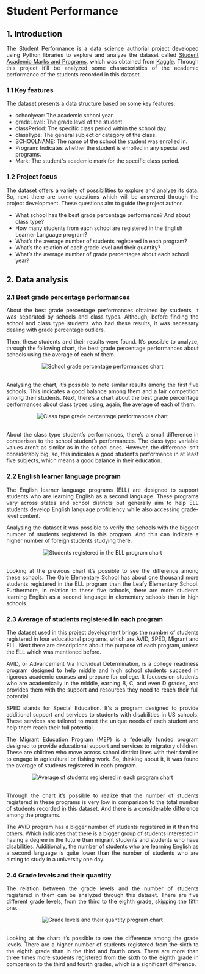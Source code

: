# Student Performance

## 1. Introduction

<p align='justify'>The Student Performance is a data science authorial project developed using Python libraries to explore and analyze the dataset called <a href="https://www.kaggle.com/datasets/marmarplz/student-academic-grades-and-programs">Student Academic Marks and Programs</a>, which was obtained from <a href="https://www.kaggle.com/">Kaggle</a>. Through this project it’ll be analyzed some characteristics of the academic performance of the students recorded in this dataset.</p>

### 1.1 Key features

<p align='justify'>The dataset presents a data structure based on some key features:</p>

<ul>
  <li>schoolyear: The academic school year.</li>
  <li>gradeLevel: The grade level of the student.</li>
  <li>classPeriod: The specific class period within the school day.</li>
  <li>classType: The general subject or category of the class.</li>
  <li>SCHOOLNAME: The name of the school the student was enrolled in.</li>
  <li>Program: Indicates whether the student is enrolled in any specialized programs.</li>
  <li>Mark: The student's academic mark for the specific class period.</li>
</ul>

### 1.2 Project focus

<p align='justify'>The dataset offers a variety of possibilities to explore and analyze its data. So, next there are some questions which will be answered through the project development. These questions aim to guide the project author.</p>

<ul>
  <li>What school has the best grade percentage performance? And about class type?</li>
  <li>How many students from each school are registered in the English Learner Language program?</li>
  <li>What’s the average number of students registered in each program?</li>
  <li>What’s the relation of each grade level and their quantity?</li>
  <li>What’s the  average number of grade percentages about each school year?</li>
</ul>

## 2. Data analysis

### 2.1 Best grade percentage performances

<p align='justify'>About the best grade percentage performances obtained by students, it was separated by schools and class types. Although, before finding the school and class type students who had these results, it was necessary dealing with grade percentage outliers.</p>

<p align='justify'>Then, these students and their results were found. It’s possible to analyze, through the following chart, the best grade percentage performances about schools using the average of each of them.</p>

<div align="center">
  <img src="charts/schools_best_grade_percentage.png" alt="School grade percentage performances chart"/>
</div>
<br>

<p align='justify'>Analysing the chart, it’s possible to note similar results among the first five schools. This indicates a good balance among them and a fair competition among their students. Next, there’s a chart about the best grade percentage performances about class types using, again, the average of each of them.</p>

<div align="center">
  <img src="charts/class_types_best_grade_percentage.png" alt="Class type grade percentage performances chart"/>
</div>
<br>

<p align='justify'>About the class type student’s performances, there’s a small difference in comparison to the school student’s performances. The class type variable values aren’t as similar as in the school ones. However, the difference isn’t considerably big, so, this indicates a good student’s performance in at least five subjects, which means a good balance in their education.</p>

### 2.2 English learner language program

<p align='justify'>The English learner language programs (ELL) are designed to support students who are learning English as a second language. These programs vary across states and school districts but generally aim to help ELL students develop English language proficiency while also accessing grade-level content.</p>

<p align='justify'>Analysing the dataset it was possible to verify the schools with the biggest number of students registered in this program. And this can indicate a higher number of foreign students studying there.</p>

<div align="center">
  <img src="charts/students_registered_ell.png" alt="Students registered in the ELL program chart"/>
</div>
<br>

<p align='justify'>Looking at the previous chart it’s possible to see the difference among these schools. The Gale Elementary School has about one thousand more students registered in the ELL program than the Leafy Elementary School. Furthermore, in relation to these five schools, there are more students learning English as a second language in elementary schools than in high schools.</p>

### 2.3 Average of students registered in each program

<p align='justify'>The dataset used in this project development brings the number of students registered in four educational programs, which are AVID, SPED, Migrant and ELL. Next there are descriptions about the purpose of each program, unless the ELL which was mentioned before.</p>

<p align='justify'>AVID, or Advancement Via Individual Determination, is a college readiness program designed to help middle and high school students succeed in rigorous academic courses and prepare for college. It focuses on students who are academically in the middle, earning B, C, and even D grades, and provides them with the support and resources they need to reach their full potential.</p>

<p align='justify'>SPED stands for Special Education. It's a program designed to provide additional support and services to students with disabilities in US schools. These services are tailored to meet the unique needs of each student and help them reach their full potential.</p>

<p align='justify'>The Migrant Education Program (MEP) is a federally funded program designed to provide educational support and services to migratory children. These are children who move across school district lines with their families to engage in agricultural or fishing work. So, thinking about it, it was found the average of students registered in each program.</p>

<div align="center">
  <img src="charts/average_students_programs.png" alt="Average of students registered in each program chart"/>
</div>
<br>

<p align='justify'>Through the chart it’s possible to realize that the number of students registered in these programs is very low in comparison to the total number of students recorded in this dataset. And there is a considerable difference among the programs.</p>

<p align='justify'>The AVID program has a bigger number of students registered in it than the others. Which indicates that there is a bigger group of students interested in having a degree in the future than migrant students and students who have disabilities. Additionally, the number of students who are learning English as a second language is quite lower than the number of students who are aiming to study in a university one day.</p>

### 2.4 Grade levels and their quantity

<p align='justify'>The relation between the grade levels and the number of students registered in them can be analyzed through this dataset. There are five different grade levels, from the third to the eighth grade, skipping the fifth one.</p>

<div align="center">
  <img src="charts/grade_level_students.png" alt="Grade levels and their quantity program chart"/>
</div>
<br>

<p align='justify'>Looking at the chart it’s possible to see the difference among the grade levels. There are a higher number of students registered from the sixth to the eighth grade than in the third and fourth ones. There are more than three times more students registered from the sixth to the eighth grade in comparison to the third and fourth grades, which is a significant difference.</p>
